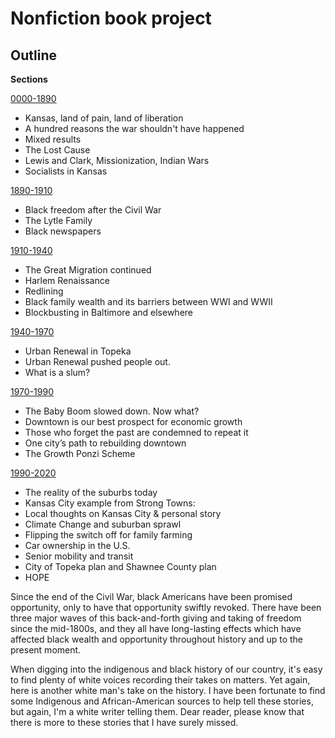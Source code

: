 # Nonfiction book project

## Outline


**Sections**

[0000-1890](0000-1890.md) 

* Kansas, land of pain, land of liberation
* A hundred reasons the war shouldn't have happened
* Mixed results
* The Lost Cause
* Lewis and Clark, Missionization, Indian Wars
* Socialists in Kansas

[1890-1910](1890-1910.md)

* Black freedom after the Civil War
* The Lytle Family
* Black newspapers


[1910-1940](1910-1940.md) 

* The Great Migration continued
* Harlem Renaissance
* Redlining
* Black family wealth and its barriers between WWI and WWII
* Blockbusting in Baltimore and elsewhere


[1940-1970](1940-1970.md) 

* Urban Renewal in Topeka
* Urban Renewal pushed people out.
* What is a slum?

[1970-1990](1970-1990.md) 

* The Baby Boom slowed down. Now what?
* Downtown is our best prospect for economic growth
* Those who forget the past are condemned to repeat it
* One city’s path to rebuilding downtown
* The Growth Ponzi Scheme

[1990-2020](1990-2020.md) 

* The reality of the suburbs today
* Kansas City example from Strong Towns:
* Local thoughts on Kansas City & personal story
* Climate Change and suburban sprawl
* Flipping the switch off for family farming
* Car ownership in the U.S.
* Senior mobility and transit
* City of Topeka plan and Shawnee County plan
* HOPE





Since the end of the Civil War, black Americans have been promised opportunity, only to have that opportunity swiftly revoked. There have been three major waves of this back-and-forth giving and taking of freedom since the mid-1800s, and they all have long-lasting effects which have affected black wealth and opportunity throughout history and up to the present moment. 




When digging into the indigenous and black history of our country, it's easy to find plenty of white voices recording their takes on matters. Yet again, here is another white man's take on the history. I have been fortunate to find some Indigenous and African-American sources to help tell these stories, but again, I'm a white writer telling them. Dear reader, please know that there is more to these stories that I have surely missed. 



